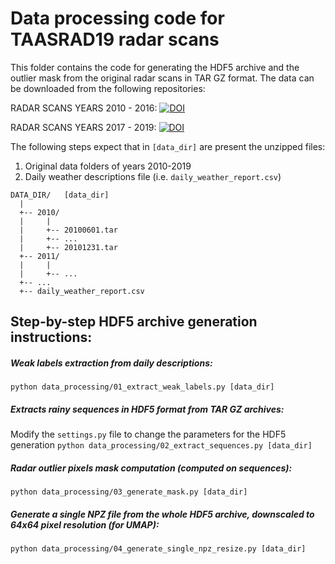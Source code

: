 # Data processing code for TAASRAD19 radar scans

This folder contains the code for generating the HDF5 archive and
the outlier mask from the original radar scans in TAR GZ format.
The data can be downloaded from the following repositories:

RADAR SCANS YEARS 2010 - 2016:
[![DOI](https://zenodo.org/badge/DOI/10.5281/zenodo.3577451.svg)](https://doi.org/10.5281/zenodo.3577451)


RADAR SCANS YEARS 2017 - 2019:
[![DOI](https://zenodo.org/badge/DOI/10.5281/zenodo.3591396.svg)](https://doi.org/10.5281/zenodo.3591396)

The following steps expect that in `[data_dir]` are present the unzipped files:
1. Original data folders of years 2010-2019 
2. Daily weather descriptions file (i.e. `daily_weather_report.csv`)

```
DATA_DIR/   [data_dir]
  |
  +-- 2010/
  |     |
  |     +-- 20100601.tar
  |     +-- ...
  |     +-- 20101231.tar
  +-- 2011/
  |     |
  |     +-- ...
  +-- ...
  +-- daily_weather_report.csv
```

## Step-by-step HDF5 archive generation instructions:

##### Weak labels extraction from daily descriptions:
`python data_processing/01_extract_weak_labels.py [data_dir]`

##### Extracts rainy sequences in HDF5 format from TAR GZ archives:
Modify the `settings.py` file to change the parameters for the HDF5 generation
`python data_processing/02_extract_sequences.py [data_dir]`

##### Radar outlier pixels mask computation (computed on sequences):
`python data_processing/03_generate_mask.py [data_dir]`

##### Generate a single NPZ file from the whole HDF5 archive, downscaled to 64x64 pixel resolution (for UMAP):
`python data_processing/04_generate_single_npz_resize.py [data_dir]`
